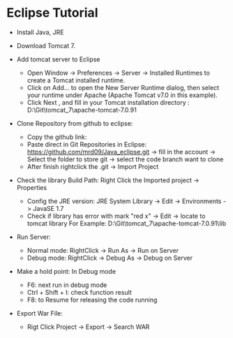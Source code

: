 # Eclipse Tutorial

- Install Java, JRE
- Download Tomcat 7.

- Add tomcat server to Eclipse
	+ Open Window -> Preferences -> Server -> Installed Runtimes to create a Tomcat installed runtime.
	+ Click on Add… to open the New Server Runtime dialog, then select your runtime under Apache (Apache Tomcat v7.0 in this example).
	+ Click Next , and fill in your Tomcat installation directory : D:\Git\tomcat_7\apache-tomcat-7.0.91

- Clone Repository from github to eclipse:
	+ Copy the github link:	
	+ Paste direct in Git Repositories in Eclipse: https://github.com/mrd09/Java_eclipse.git
		-> fill in the account
		-> Select the folder to store git
		-> select the code branch want to clone
	+ After finish rightclick the .git -> Import Project

- Check the library Build Path: Right Click the Imported project -> Properties
	+ Config the JRE version: JRE System Library -> Edit -> Environments -> JavaSE 1.7
	+ Check if library has error with mark "red x" -> Edit -> locate to tomcat library
		For Example: D:\Git\tomcat_7\apache-tomcat-7.0.91\lib

- Run Server:
	+ Normal mode: RightClick -> Run As -> Run on Server
	+ Debug mode: RightClick -> Debug As -> Debug on Server

- Make a hold point: In Debug mode
	+ F6: next run in debug mode
	+ Ctrl + Shift + I: check function result
	+ F8: to Resume for releasing the code running

- Export War File:
	+ Rigt Click Project -> Export -> Search WAR

